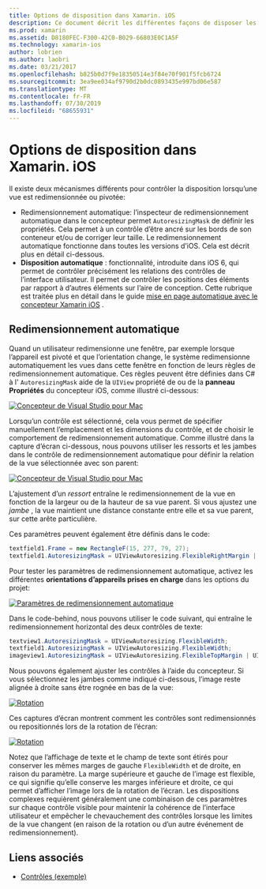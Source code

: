 ```yaml
---
title: Options de disposition dans Xamarin. iOS
description: Ce document décrit les différentes façons de disposer les interfaces utilisateur dans Xamarin. iOS. Il aborde le dimensionnement automatique et la mise en page automatique.
ms.prod: xamarin
ms.assetid: D8180FEC-F300-42C0-B029-66803E0C1A5F
ms.technology: xamarin-ios
author: lobrien
ms.author: laobri
ms.date: 03/21/2017
ms.openlocfilehash: b825b0d7f9e18350514e3f84e70f901f5fcb6724
ms.sourcegitcommit: 3ea9ee034af9790d2b0dc0893435e997bd06e587
ms.translationtype: MT
ms.contentlocale: fr-FR
ms.lasthandoff: 07/30/2019
ms.locfileid: "68655931"
---
```

# <a name="layout-options-in-xamarinios"></a>Options de disposition dans Xamarin. iOS

Il existe deux mécanismes différents pour contrôler la disposition lorsqu’une vue est redimensionnée ou pivotée:

-  Redimensionnement automatique: l’inspecteur de redimensionnement automatique dans le concepteur permet `AutoresizingMask` de définir les propriétés. Cela permet à un contrôle d’être ancré sur les bords de son conteneur et/ou de corriger leur taille. Le redimensionnement automatique fonctionne dans toutes les versions d’iOS. Cela est décrit plus en détail ci-dessous.
-  **Disposition automatique** : fonctionnalité, introduite dans iOS 6, qui permet de contrôler précisément les relations des contrôles de l’interface utilisateur. Il permet de contrôler les positions des éléments par rapport à d’autres éléments sur l’aire de conception. Cette rubrique est traitée plus en détail dans le guide [mise en page automatique avec le concepteur Xamarin iOS](~/ios/user-interface/designer/designer-auto-layout.md) .

## <a name="autosizing"></a>Redimensionnement automatique

Quand un utilisateur redimensionne une fenêtre, par exemple lorsque l’appareil est pivoté et que l’orientation change, le système redimensionne automatiquement les vues dans cette fenêtre en fonction de leurs règles de redimensionnement automatique. Ces règles peuvent être définies dans C# à l' `AutoresizingMask` aide de la `UIView` propriété de ou de la **panneau Propriétés** du concepteur iOS, comme illustré ci-dessous:

 [![](layout-options-images/image41.png "Concepteur de Visual Studio pour Mac")](layout-options-images/image41.png#lightbox)

Lorsqu’un contrôle est sélectionné, cela vous permet de spécifier manuellement l’emplacement et les dimensions du contrôle, et de choisir le comportement de redimensionnement automatique. Comme illustré dans la capture d’écran ci-dessous, nous pouvons utiliser les ressorts et les jambes dans le contrôle de redimensionnement automatique pour définir la relation de la vue sélectionnée avec son parent:

 [![](layout-options-images/image42.png "Concepteur de Visual Studio pour Mac")](layout-options-images/image42.png#lightbox)

L’ajustement d’un *ressort* entraîne le redimensionnement de la vue en fonction de la largeur ou de la hauteur de sa vue parent. Si vous ajustez une *jambe* , la vue maintient une distance constante entre elle et sa vue parent, sur cette arête particulière.

Ces paramètres peuvent également être définis dans le code:

```csharp
textfield1.Frame = new RectangleF(15, 277, 79, 27);
textfield1.AutoresizingMask = UIViewAutoresizing.FlexibleRightMargin | UIViewAutoresizing.FlexibleBottomMargin;
```


Pour tester les paramètres de redimensionnement automatique, activez les différentes **orientations d’appareils prises en charge** dans les options du projet:

 [![](layout-options-images/image43a.png "Paramètres de redimensionnement automatique")](layout-options-images/image43a.png#lightbox)

Dans le code-behind, nous pouvons utiliser le code suivant, qui entraîne le redimensionnement horizontal des deux contrôles de texte:

```csharp
textview1.AutoresizingMask = UIViewAutoresizing.FlexibleWidth;
textfield1.AutoresizingMask = UIViewAutoresizing.FlexibleWidth;
imageview1.AutoresizingMask = UIViewAutoresizing.FlexibleTopMargin | UIViewAutoresizing.FlexibleLeftMargin;
```


Nous pouvons également ajuster les contrôles à l’aide du concepteur. Si vous sélectionnez les jambes comme indiqué ci-dessous, l’image reste alignée à droite sans être rognée en bas de la vue:

 [![](layout-options-images/autoresize.png "Rotation")](layout-options-images/autoresize.png#lightbox)

Ces captures d’écran montrent comment les contrôles sont redimensionnés ou repositionnés lors de la rotation de l’écran:

 [![](layout-options-images/image44a.png "Rotation")](layout-options-images/image44a.png#lightbox)

Notez que l’affichage de texte et le champ de texte sont étirés pour conserver les mêmes marges de gauche `FlexibleWidth` et de droite, en raison du paramètre. La marge supérieure et gauche de l’image est flexible, ce qui signifie qu’elle conserve les marges inférieure et droite, ce qui permet d’afficher l’image lors de la rotation de l’écran. Les dispositions complexes requièrent généralement une combinaison de ces paramètres sur chaque contrôle visible pour maintenir la cohérence de l’interface utilisateur et empêcher le chevauchement des contrôles lorsque les limites de la vue changent (en raison de la rotation ou d’un autre événement de redimensionnement).





## <a name="related-links"></a>Liens associés

- [Contrôles (exemple)](https://docs.microsoft.com/samples/xamarin/ios-samples/controls)
